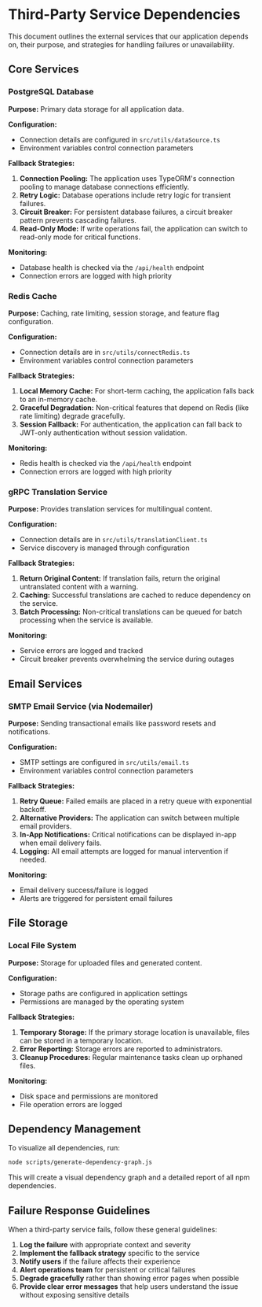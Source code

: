 # Third-Party Service Dependencies

This document outlines the external services that our application depends on, their purpose, and strategies for handling failures or unavailability.

## Core Services

### PostgreSQL Database

**Purpose:** Primary data storage for all application data.

**Configuration:**

- Connection details are configured in `src/utils/dataSource.ts`
- Environment variables control connection parameters

**Fallback Strategies:**

1. **Connection Pooling:** The application uses TypeORM's connection pooling to manage database connections efficiently.
2. **Retry Logic:** Database operations include retry logic for transient failures.
3. **Circuit Breaker:** For persistent database failures, a circuit breaker pattern prevents cascading failures.
4. **Read-Only Mode:** If write operations fail, the application can switch to read-only mode for critical functions.

**Monitoring:**

- Database health is checked via the `/api/health` endpoint
- Connection errors are logged with high priority

### Redis Cache

**Purpose:** Caching, rate limiting, session storage, and feature flag configuration.

**Configuration:**

- Connection details are in `src/utils/connectRedis.ts`
- Environment variables control connection parameters

**Fallback Strategies:**

1. **Local Memory Cache:** For short-term caching, the application falls back to an in-memory cache.
2. **Graceful Degradation:** Non-critical features that depend on Redis (like rate limiting) degrade gracefully.
3. **Session Fallback:** For authentication, the application can fall back to JWT-only authentication without session validation.

**Monitoring:**

- Redis health is checked via the `/api/health` endpoint
- Connection errors are logged with high priority

### gRPC Translation Service

**Purpose:** Provides translation services for multilingual content.

**Configuration:**

- Connection details are in `src/utils/translationClient.ts`
- Service discovery is managed through configuration

**Fallback Strategies:**

1. **Return Original Content:** If translation fails, return the original untranslated content with a warning.
2. **Caching:** Successful translations are cached to reduce dependency on the service.
3. **Batch Processing:** Non-critical translations can be queued for batch processing when the service is available.

**Monitoring:**

- Service errors are logged and tracked
- Circuit breaker prevents overwhelming the service during outages

## Email Services

### SMTP Email Service (via Nodemailer)

**Purpose:** Sending transactional emails like password resets and notifications.

**Configuration:**

- SMTP settings are configured in `src/utils/email.ts`
- Environment variables control connection parameters

**Fallback Strategies:**

1. **Retry Queue:** Failed emails are placed in a retry queue with exponential backoff.
2. **Alternative Providers:** The application can switch between multiple email providers.
3. **In-App Notifications:** Critical notifications can be displayed in-app when email delivery fails.
4. **Logging:** All email attempts are logged for manual intervention if needed.

**Monitoring:**

- Email delivery success/failure is logged
- Alerts are triggered for persistent email failures

## File Storage

### Local File System

**Purpose:** Storage for uploaded files and generated content.

**Configuration:**

- Storage paths are configured in application settings
- Permissions are managed by the operating system

**Fallback Strategies:**

1. **Temporary Storage:** If the primary storage location is unavailable, files can be stored in a temporary location.
2. **Error Reporting:** Storage errors are reported to administrators.
3. **Cleanup Procedures:** Regular maintenance tasks clean up orphaned files.

**Monitoring:**

- Disk space and permissions are monitored
- File operation errors are logged

## Dependency Management

To visualize all dependencies, run:

```bash
node scripts/generate-dependency-graph.js
```

This will create a visual dependency graph and a detailed report of all npm dependencies.

## Failure Response Guidelines

When a third-party service fails, follow these general guidelines:

1. **Log the failure** with appropriate context and severity
2. **Implement the fallback strategy** specific to the service
3. **Notify users** if the failure affects their experience
4. **Alert operations team** for persistent or critical failures
5. **Degrade gracefully** rather than showing error pages when possible
6. **Provide clear error messages** that help users understand the issue without exposing sensitive details
